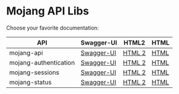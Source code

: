 # Mojang API Libs

Choose your favorite documentation:

| API                   | Swagger-UI | HTML2 | HTML
|-----------------------|------------|-------|------
| mojang-api            | [Swagger-UI](mojang-api/swagger-ui/index.html)            | [HTML 2](mojang-api/html2/index.html)             | [HTML](mojang-api/html/index.html)
| mojang-authentication | [Swagger-UI](mojang-authentication/swagger-ui/index.html) | [HTML 2](mojang-authentication/html2/index.html)  | [HTML](mojang-authentication/html/index.html)
| mojang-sessions       | [Swagger-UI](mojang-sessions/swagger-ui/index.html)       | [HTML 2](mojang-sessions/html2/index.html)        | [HTML](mojang-sessions/html/index.html)
| mojang-status         | [Swagger-UI](mojang-status/swagger-ui/index.html)         | [HTML 2](mojang-status/html2/index.html)          | [HTML](mojang-status/html/index.html)
